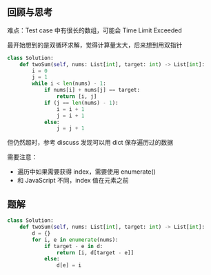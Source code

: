 ## 回顾与思考

难点：Test case 中有很长的数组，可能会 Time Limit Exceeded

最开始想到的是双循环求解，觉得计算量太大，后来想到用双指针

```python
class Solution:
    def twoSum(self, nums: List[int], target: int) -> List[int]:
        i = 0
        j = 1
        while i < len(nums) - 1:
            if nums[i] + nums[j] == target:
                return [i, j]
            if (j == len(nums) - 1):
                i = i + 1
                j = i + 1
            else:
                j = j + 1
```

但仍然超时，参考 discuss 发现可以用 dict 保存遍历过的数据

需要注意：

- 遍历中如果需要获得 index，需要使用 enumerate()
- 和 JavaScript 不同，index 值在元素之前

## 题解

```python
class Solution:
    def twoSum(self, nums: List[int], target: int) -> List[int]:
        d = {}
        for i, e in enumerate(nums):
            if target - e in d:
                return [i, d[target - e]]
            else:
                d[e] = i
```
